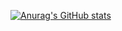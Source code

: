 
[![Anurag's GitHub stats](https://github-readme-stats.vercel.app/api?username=bjdubb)](https://github.com/anuraghazra/github-readme-stats)

